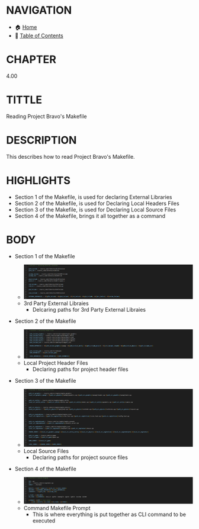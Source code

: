 # NAVIGATION
- 🏠 [Home](../../../README.md)
- 📖 [Table of Contents](../docs_Chapter_0.00_Welcome/doc_Chapter_0.10_Table_of_Contents.md)

# CHAPTER
4.00

# TITTLE
Reading Project Bravo's Makefile

# DESCRIPTION
This describes how to read Project Bravo's Makefile.

# HIGHLIGHTS
- Section 1 of the Makefile, is used for declaring External Libraries
- Section 2 of the Makefile, is used for Declaring Local Headers Files
- Section 3 of the Makefile, is used for Declaring Local Source Files
- Section 4 of the Makefile, brings it all together as a command

# BODY


- Section 1 of the Makefile
    - ![Project Bravo Screenshot](../../../docs/images/makefile_section_1.png "Project Bravo Screenshot")
    - 3rd Party External Libraies
        - Delcaring paths for 3rd Party External Libraies
        
- Section 2 of the Makefile
    - ![Project Bravo Screenshot](../../../docs/images/makefile_section_2.png "Project Bravo Screenshot")
    - Local Project Header Files
        - Declaring paths for project header files

- Section 3 of the Makefile
    - ![Project Bravo Screenshot](../../../docs/images/makefile_section_3.png "Project Bravo Screenshot")
    - Local Source Files
        - Declaring paths for project source files

- Section 4 of the Makefile
    - ![Project Bravo Screenshot](../../../docs/images/makefile_section_4.png "Project Bravo Screenshot")
    - Command Makefile Prompt
        - This is where everything is put together as CLI command to be executed